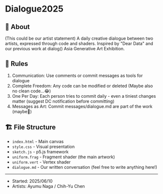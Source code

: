 # Dialogue2025

## 🎨 About

(This could be our artist statement)
A daily creative dialogue between two artists, expressed through code and shaders.
Inspired by "Dear Data" and our previous work at dialog() Asia Generative Art Exhibition.

## 🎯 Rules

1. Communication: Use comments or commit messages as tools for dialogue
2. Complete Freedom: Any code can be modified or deleted (Maybe also no clean code...😂)
3. One Per Day: Each person tries to commit daily - even a tiniest changes matter (suggest DC notification before committing)
4. Messages as Art: Commit messages/dialogue.md are part of the work (maybe🤔)

## 🏗️ File Structure

- `index.html` - Main canvas
- `style.css` - Visual presentation
- `sketch.js` - p5.js framework
- `uniform.frag` - Fragment shader (the main artwork)
- `uniform.vert` - Vertex shader
- `dialogue.md` - Our written conversation (feel free to write anything here!)

---

- Started: 2025/06/10
- Artists: Ayumu Naga / Chih-Yu Chen
